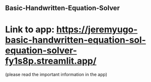 ## Basic-Handwritten-Equation-Solver

# Link to app: https://jeremyugo-basic-handwritten-equation-sol-equation-solver-fy1s8p.streamlit.app/
(please read the important information in the app)

